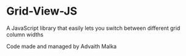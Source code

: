 # Grid-View-JS
A JavaScript library that easily lets you switch between different grid column widths

Code made and managed by Advaith Malka
